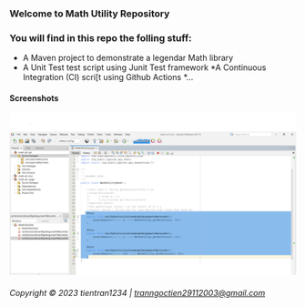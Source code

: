 ### Welcome to Math Utility Repository

### You will find in this repo the folling stuff:

* A Maven project to demonstrate a legendar Math library
* A Unit Test test script using Junit Test framework
*A Continuous Integration (CI) scri[t using Github Actions
*...
#### Screenshots
![JUnit test script](https://github.com/MokaMoka77/math-util-mvn/blob/main/screenshots/Test_script_with_junit.png)

###### Copyright &#169; 2023 tientran1234 | tranngoctien29112003@gmail.com
